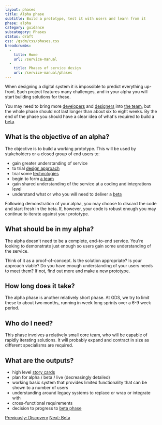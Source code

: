```yaml
---
layout: phases
title: Alpha phase
subtitle: Build a prototype, test it with users and learn from it
phase: alpha
category: guidance
subcategory: Phases
status: draft
css: /gsdm/css/phases.css
breadcrumbs:
  -
    title: Home
    url: /service-manual
  - 
    title: Phases of service design
    url: /service-manual/phases
---
```


When designing a digital system it is impossible to predict everything up-front. Each project features many challenges, and in your alpha you will start building solutions for these.

You may need to bring more [developers](/service-manual/the-team/developer.html) and [designers](/service-manual/the-team/designer.html) into [the team](/service-manual/the-team), but the whole phase should not last longer than about six to eight weeks. By the end of the phase you should have a clear idea of what's required to build a [beta](/service-manual/phases/beta.html).

## What is the objective of an alpha?

The objective is to build a working prototype. This will be used by stakeholders or a closed group of end users to:

* gain greater understanding of service
* to trial [design approach](/service-manual/design-and-content/working-with-prototypes.html)
* trial some [technologies](/service-manual/making-software/choosing-technology.html)
* begin to form [a team](/service-manual/the-team)
* gain shared understanding of the service at a coding and integrations level
* understand what or who you will need to deliver a [beta](/service-manual/phases/beta.html)

Following demonstration of your alpha, you may choose to discard the code and start fresh in the beta. If, however, your code is robust enough you may continue to iterate against your prototype.

## What should be in my alpha?

The alpha doesn't need to be a complete, end-to-end service. You're looking to demonstrate just enough so users gain some understanding of the service.

Think of it as a proof-of-concept. Is the solution appropriate? Is your approach viable? Do you have enough understanding of your users needs to meet them? If not, find out more and make a new prototype.

## How long does it take?
The alpha phase is another relatively short phase. At GDS, we try to limit these to about two months, running in week long sprints over a 6-9 week period.

## Who do I need?
This phase involves a relatively small core team, who will be capable of rapidly iterating solutions. It will probably expand and contract in size as different specialisms are required.

## What are the outputs?

- high level [story cards](/service-manual/agile/writing-user-stories.html)
- plan for alpha / beta / live (decreasingly detailed)
- working basic system that provides limited functionality that can be shown to a number of users
- understanding around legacy systems to replace or wrap or integrate with
- cross-functional requirements
- decision to progress to [beta phase](/service-manual/phases/beta.html)

<!--
<ul class="phase-activities">
  <li>
    <img class="output" src="/service-manual/assets/images/pictograms/backlog.png" />
    User story backlog
  </li>
  <li>
    <img class="output" src="/service-manual/assets/images/pictograms/design-and-build.png" />
    Design and build
  </li>
  <li>
    <img class="output" src="/service-manual/assets/images/pictograms/prototype.png" />
    Working prototype
  </li>
  <li>
    <img class="output" src="/service-manual/assets/images/pictograms/presentation.png" />
    Show and tell
  </li>
  <li>
    <img class="output" src="/service-manual/assets/images/pictograms/discussion.png" />
    Retrospective
  </li>
  <li>
    <img class="output" src="/service-manual/assets/images/pictograms/alpha-medium.png" />
    Team size
  </li>
</ul>
-->

[Previously: Discovery](/service-manual/phases/discovery.html)
[Next: Beta](/service-manual/phases/beta.html)
